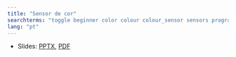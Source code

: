 ```yaml
---
title: "Sensor de cor"
searchterms: "toggle beginner color colour colour_sensor sensors programming_app colour_sensor color_sensor ipad tablet app reflected_light light_sensor color_mode colour_mode android sensor_de_cor"
lang: "pt"
---
```

 <ul>
 <li class="ng-binding">Slides:
 <a href="ProgrammingLessons/beginner/Color.pptx">PPTX</a>,
 <a href="ProgrammingLessons/beginner/Color.pdf">PDF</a>
 </li>

 </ul>

